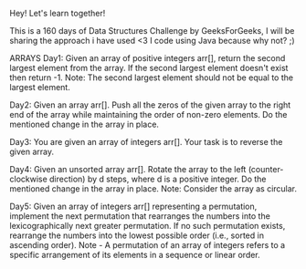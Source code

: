 Hey! 
Let's learn together!

This is a 160 days of Data Structures Challenge by GeeksForGeeks, I will be sharing the approach i have used <3
I code using Java because why not? ;)

ARRAYS
Day1:
   Given an array of positive integers arr[], return the second largest element from the array. If the second largest element doesn't exist then return -1.
   Note: The second largest element should not be equal to the largest element.

Day2:
  Given an array arr[]. Push all the zeros of the given array to the right end of the array while maintaining the order of non-zero elements. Do the mentioned change in the array in place.

Day3:
  You are given an array of integers arr[]. Your task is to reverse the given array.

Day4:
  Given an unsorted array arr[]. Rotate the array to the left (counter-clockwise direction) by d steps, where d is a positive integer. Do the mentioned change in the array in place.
  Note: Consider the array as circular.

Day5:
  Given an array of integers arr[] representing a permutation, implement the next permutation that rearranges the numbers into the lexicographically next greater permutation. If no such permutation exists, 
  rearrange the numbers into the lowest possible order (i.e., sorted in ascending order). Note - A permutation of an array of integers refers to a specific arrangement of its elements in a sequence or linear order.
